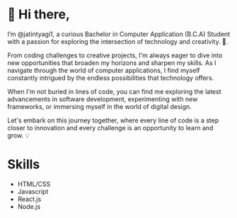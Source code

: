 # 👋 Hi there,

I’m @jatintyagi1, a curious Bachelor in Computer Application (B.C.A) Student with a passion for exploring the intersection of technology and creativity. 🚀.

From coding challenges to creative projects, I'm always eager to dive into new opportunities that broaden my horizons and sharpen my skills. As I navigate through the world of computer applications, I find myself constantly intrigued by the endless possibilities that technology offers.

When I'm not buried in lines of code, you can find me exploring the latest advancements in software development, experimenting with new frameworks, or immersing myself in the world of digital design.

Let's embark on this journey together, where every line of code is a step closer to innovation and every challenge is an opportunity to learn and grow. 💡

# Skills
- HTML/CSS
- Javascript
- React.js
- Node.js

  



